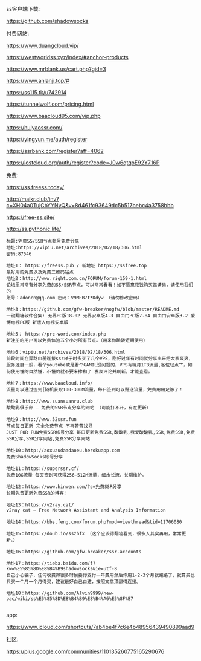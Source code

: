 ss客户端下载:

https://github.com/shadowsocks



付费网站:

https://www.duangcloud.vip/

https://westworldss.xyz/index/#anchor-products

https://www.mrblank.us/cart.php?gid=3

https://www.anlanji.top/#

https://ss115.tk/u742914

https://tunnelwolf.com/pricing.html

https://www.baacloud95.com/vip.php

https://huiyaossr.com/

https://yingyun.me/auth/register

https://ssrbank.com/register?aff=4062

https://lostcloud.org/auth/register?code=J0w6qtqoE92Y716P



免费:

https://ss.freess.today/

 <http://maikr.club/inv?c=XH04a0TujCbYYNyQ&v=8d461fc93649dc5b517bebc4a3758bbb>

https://free-ss.site/



http://ss.pythonic.life/

```
标题:免费SS/SSR节点帐号免费分享
地址:https://vipiu.net/archives/2018/02/18/306.html
密码:87546
```







```
地址1： https://freess.pub / 新地址 https://ssfree.top
最好用的免费以及免费二维码站点
地址2：http://www.right.com.cn/FORUM/forum-159-1.html
论坛里常常有分享免费的SS/SSR节点，可以常常看看！如不愿意花钱购买邀请码，请使用我们的
账号：adoncn@qq.com 密码：V9MFB7t*Ddyw （请勿修改密码）

地址3：https://github.com/gfw-breaker/nogfw/blob/master/README.md
一键翻墙软件合集: 无界PC版18.02 无界安卓版4.3 自由门PC版7.84 自由门安卓版3.2 爱博电视PC版 新唐人电视安卓版

地址5： https://prc-word.com/index.php
新注册的用户可以免费体验五个小时所有节点。（用来做跳转短期使用）

地址6：vipiu.net/archives/2018/02/18/306.html
前段时间在弄路由器连接ssr梯子时多买了几个VPS，刚好过年有时间就分享出来给大家爽爽，服务速度一般，看个youtube或是看个GAMIL没问题的，VPS有每月1TB流量,各位轻点艹，如何使用懂的自然懂，不懂的就不要来掺和了 发表评论并刷新，才能查看。

地址7：https://www.baacloud.info/
流量可以通过签到[随机获取100-300M流量，每日签到可以赠送流量，免费用用足够了！

地址8：http://www.suansuanru.club
酸酸乳俱乐部 – 免费的SSR节点分享的网站 （可能打不开，有在更新）

地址9：http://www.52ssr.fun
节点每日更新 完全免费节点 不再苦苦找寻
JUST FOR FUN免费SSR帐号分享 每日更新免费SSR,酸酸乳,我爱酸酸乳,SSR,免费SSR,免费SSR分享,SSR分享网站,免费SSR分享网站

地址10：http://aoxuaudaadaoeu.herokuapp.com
免费ShadowSocks帐号分享

地址11：https://superssr.cf/
免费10G流量 每天签到可获得256-512M流量，细水长流，长期维护。

地址12：https://www.hinwen.com/?s=免费SSR分享
长期免费更新免费SSR的博客！

地址13：https://v2ray.cat/
v2ray cat – Free Network Assistant and Analysis Information

地址14：https://bbs.feng.com/forum.php?mod=viewthread&tid=11706080

地址15：https://doub.io/sszhfx （这个应该得翻墙看到，很多人其实再用，常常更新。）

地址16：https://github.com/gfw-breaker/ssr-accounts

地址17：https://tieba.baidu.com/f?kw=%E5%85%8D%E8%B4%B9shadowsocks&ie=utf-8
自己小心骗子，任何收费得很多时候要你支付一年费用然后你用1-2-3个月就跑路了，就算买也只买一个月一个月得买，建议最好自己自建，按照文章顶部得连接。

地址18：https://github.com/Alvin9999/new-pac/wiki/ss%E5%85%8D%E8%B4%B9%E8%B4%A6%E5%8F%B7


```

app:

https://www.icloud.com/shortcuts/7ab4be4f7c6e4b48956439490899aad9



社区:

https://plus.google.com/communities/110135260775165290676

